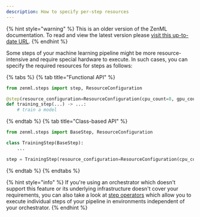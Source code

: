 ```yaml
---
description: How to specify per-step resources
---
```


{% hint style="warning" %}
This is an older version of the ZenML documentation. To read and view the latest version please [visit this up-to-date URL](https://docs.zenml.io).
{% endhint %}


Some steps of your machine learning pipeline might be more resource-intensive
and require special hardware to execute. In such cases, you can specify the 
required resources for steps as follows:

{% tabs %}
{% tab title="Functional API" %}

```python
from zenml.steps import step, ResourceConfiguration

@step(resource_configuration=ResourceConfiguration(cpu_count=8, gpu_count=2))
def training_step(...) -> ...:
    # train a model
```
{% endtab %}
{% tab title="Class-based API" %}
```python
from zenml.steps import BaseStep, ResourceConfiguration

class TrainingStep(BaseStep):
    ...

step = TrainingStep(resource_configuration=ResourceConfiguration(cpu_count=8, gpu_count=2))
```
{% endtab %}
{% endtabs %}


{% hint style="info" %}
If you're using an orchestrator which doesn't support this feature or its underlying
infrastructure doesn't cover your requirements, you can also take a look at 
[step operators](../step-operators/step-operators.md) which allow you to execute
individual steps of your pipeline in environments independent of your orchestrator. 
{% endhint %}

